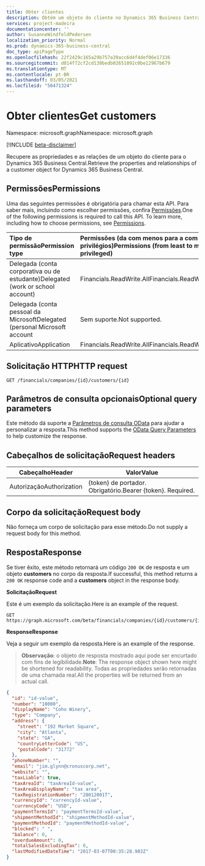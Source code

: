 ```yaml
---
title: Obter clientes
description: Obtém um objeto do cliente no Dynamics 365 Business Central.
services: project-madeira
documentationcenter: ''
author: SusanneWindfeldPedersen
localization_priority: Normal
ms.prod: dynamics-365-business-central
doc_type: apiPageType
ms.openlocfilehash: 22f2429c165a29b757a39acc6d4f4def06e17336
ms.sourcegitcommit: d014f72cf2cd130bedb02651092c0be12967b679
ms.translationtype: MT
ms.contentlocale: pt-BR
ms.lasthandoff: 03/05/2021
ms.locfileid: "50471324"
---
```

# <a name="get-customers"></a><span data-ttu-id="a5523-103">Obter clientes</span><span class="sxs-lookup"><span data-stu-id="a5523-103">Get customers</span></span>

<span data-ttu-id="a5523-104">Namespace: microsoft.graph</span><span class="sxs-lookup"><span data-stu-id="a5523-104">Namespace: microsoft.graph</span></span>

[!INCLUDE [beta-disclaimer](../../includes/beta-disclaimer.md)]

<span data-ttu-id="a5523-105">Recupere as propriedades e as relações de um objeto do cliente para o Dynamics 365 Business Central.</span><span class="sxs-lookup"><span data-stu-id="a5523-105">Retrieve the properties and relationships of a customer object for Dynamics 365 Business Central.</span></span>

## <a name="permissions"></a><span data-ttu-id="a5523-106">Permissões</span><span class="sxs-lookup"><span data-stu-id="a5523-106">Permissions</span></span>
<span data-ttu-id="a5523-p101">Uma das seguintes permissões é obrigatória para chamar esta API. Para saber mais, incluindo como escolher permissões, confira [Permissões](/graph/permissions-reference).</span><span class="sxs-lookup"><span data-stu-id="a5523-p101">One of the following permissions is required to call this API. To learn more, including how to choose permissions, see [Permissions](/graph/permissions-reference).</span></span>

|<span data-ttu-id="a5523-109">Tipo de permissão</span><span class="sxs-lookup"><span data-stu-id="a5523-109">Permission type</span></span> |<span data-ttu-id="a5523-110">Permissões (da com menos para a com mais privilégios)</span><span class="sxs-lookup"><span data-stu-id="a5523-110">Permissions (from least to most privileged)</span></span>|
|:---------------|:------------------------------------------|
|<span data-ttu-id="a5523-111">Delegada (conta corporativa ou de estudante)</span><span class="sxs-lookup"><span data-stu-id="a5523-111">Delegated (work or school account)</span></span>|<span data-ttu-id="a5523-112">Financials.ReadWrite.All</span><span class="sxs-lookup"><span data-stu-id="a5523-112">Financials.ReadWrite.All</span></span> |
|<span data-ttu-id="a5523-113">Delegada (conta pessoal da Microsoft</span><span class="sxs-lookup"><span data-stu-id="a5523-113">Delegated (personal Microsoft account</span></span>|<span data-ttu-id="a5523-114">Sem suporte.</span><span class="sxs-lookup"><span data-stu-id="a5523-114">Not supported.</span></span>|
|<span data-ttu-id="a5523-115">Aplicativo</span><span class="sxs-lookup"><span data-stu-id="a5523-115">Application</span></span>|<span data-ttu-id="a5523-116">Financials.ReadWrite.All</span><span class="sxs-lookup"><span data-stu-id="a5523-116">Financials.ReadWrite.All</span></span>|

## <a name="http-request"></a><span data-ttu-id="a5523-117">Solicitação HTTP</span><span class="sxs-lookup"><span data-stu-id="a5523-117">HTTP request</span></span>
```
GET /financials/companies/{id}/customers/{id}
```

## <a name="optional-query-parameters"></a><span data-ttu-id="a5523-118">Parâmetros de consulta opcionais</span><span class="sxs-lookup"><span data-stu-id="a5523-118">Optional query parameters</span></span>
<span data-ttu-id="a5523-119">Este método dá suporte a [Parâmetros de consulta OData](/graph/query-parameters) para ajudar a personalizar a resposta.</span><span class="sxs-lookup"><span data-stu-id="a5523-119">This method supports the [OData Query Parameters](/graph/query-parameters) to help customize the response.</span></span>

## <a name="request-headers"></a><span data-ttu-id="a5523-120">Cabeçalhos de solicitação</span><span class="sxs-lookup"><span data-stu-id="a5523-120">Request headers</span></span>
|<span data-ttu-id="a5523-121">Cabeçalho</span><span class="sxs-lookup"><span data-stu-id="a5523-121">Header</span></span>|<span data-ttu-id="a5523-122">Valor</span><span class="sxs-lookup"><span data-stu-id="a5523-122">Value</span></span>|
|------|-----|
|<span data-ttu-id="a5523-123">Autorização</span><span class="sxs-lookup"><span data-stu-id="a5523-123">Authorization</span></span>  |<span data-ttu-id="a5523-p102">{token} de portador. Obrigatório.</span><span class="sxs-lookup"><span data-stu-id="a5523-p102">Bearer {token}. Required.</span></span> |

## <a name="request-body"></a><span data-ttu-id="a5523-126">Corpo da solicitação</span><span class="sxs-lookup"><span data-stu-id="a5523-126">Request body</span></span>
<span data-ttu-id="a5523-127">Não forneça um corpo de solicitação para esse método.</span><span class="sxs-lookup"><span data-stu-id="a5523-127">Do not supply a request body for this method.</span></span>

## <a name="response"></a><span data-ttu-id="a5523-128">Resposta</span><span class="sxs-lookup"><span data-stu-id="a5523-128">Response</span></span>
<span data-ttu-id="a5523-129">Se tiver êxito, este método retornará um código `200 OK` de resposta e um objeto **customers** no corpo da resposta.</span><span class="sxs-lookup"><span data-stu-id="a5523-129">If successful, this method returns a `200 OK` response code and a **customers** object in the response body.</span></span>

<span data-ttu-id="a5523-130">**Solicitação**</span><span class="sxs-lookup"><span data-stu-id="a5523-130">**Request**</span></span>

<span data-ttu-id="a5523-131">Este é um exemplo da solicitação.</span><span class="sxs-lookup"><span data-stu-id="a5523-131">Here is an example of the request.</span></span>

```http
GET https://graph.microsoft.com/beta/financials/companies/{id}/customers/{id}
```

<span data-ttu-id="a5523-132">**Response**</span><span class="sxs-lookup"><span data-stu-id="a5523-132">**Response**</span></span>

<span data-ttu-id="a5523-133">Veja a seguir um exemplo da resposta.</span><span class="sxs-lookup"><span data-stu-id="a5523-133">Here is an example of the response.</span></span> 

> <span data-ttu-id="a5523-134">**Observação**: o objeto de resposta mostrado aqui pode ser encurtado com fins de legibilidade.</span><span class="sxs-lookup"><span data-stu-id="a5523-134">**Note**: The response object shown here might be shortened for readability.</span></span> <span data-ttu-id="a5523-135">Todas as propriedades serão retornadas de uma chamada real.</span><span class="sxs-lookup"><span data-stu-id="a5523-135">All the properties will be returned from an actual call.</span></span>

```json
{
  "id": "id-value",
  "number": "10000",
  "displayName": "Coho Winery",
  "type": "Company",
  "address": {
    "street": "192 Market Square",
    "city": "Atlanta",
    "state": "GA",
    "countryLetterCode": "US",
    "postalCode": "31772"
  },
  "phoneNumber": "",
  "email": "jim.glynn@cronuscorp.net",
  "website": "",
  "taxLiable": true,
  "taxAreaId": "taxAreaId-value",
  "taxAreaDisplayName": "tax area",
  "taxRegistrationNumber": "28012001T",
  "currencyId": "currencyId-value",
  "currencyCode": "USD",
  "paymentTermsId": "paymentTermsId-value",
  "shipmentMethodId": "shipmentMethodId-value",
  "paymentMethodId": "paymentMethodId-value",
  "blocked": " ",
  "balance": 0,
  "overdueAmount": 0,
  "totalSalesExcludingTax": 0,
  "lastModifiedDateTime": "2017-03-07T00:35:28.983Z"
}
```



